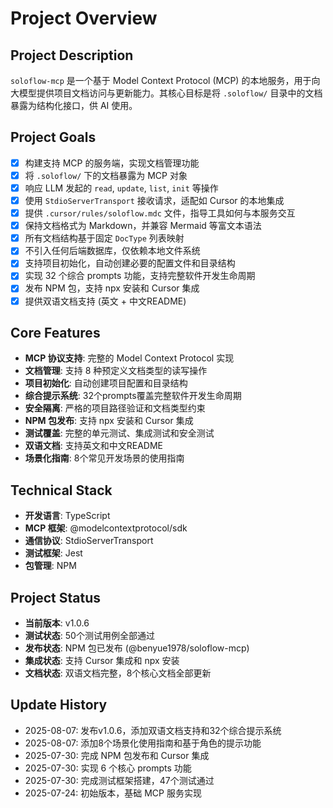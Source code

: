 # Project Overview

## Project Description
`soloflow-mcp` 是一个基于 Model Context Protocol (MCP) 的本地服务，用于向大模型提供项目文档访问与更新能力。其核心目标是将 `.soloflow/` 目录中的文档暴露为结构化接口，供 AI 使用。

## Project Goals
- [x] 构建支持 MCP 的服务端，实现文档管理功能
- [x] 将 `.soloflow/` 下的文档暴露为 MCP 对象
- [x] 响应 LLM 发起的 `read`, `update`, `list`, `init` 等操作
- [x] 使用 `StdioServerTransport` 接收请求，适配如 Cursor 的本地集成
- [x] 提供 `.cursor/rules/soloflow.mdc` 文件，指导工具如何与本服务交互
- [x] 保持文档格式为 Markdown，并兼容 Mermaid 等富文本语法
- [x] 所有文档结构基于固定 `DocType` 列表映射
- [x] 不引入任何后端数据库，仅依赖本地文件系统
- [x] 支持项目初始化，自动创建必要的配置文件和目录结构
- [x] 实现 32 个综合 prompts 功能，支持完整软件开发生命周期
- [x] 发布 NPM 包，支持 npx 安装和 Cursor 集成
- [x] 提供双语文档支持 (英文 + 中文README)

## Core Features
- **MCP 协议支持**: 完整的 Model Context Protocol 实现
- **文档管理**: 支持 8 种预定义文档类型的读写操作
- **项目初始化**: 自动创建项目配置和目录结构
- **综合提示系统**: 32个prompts覆盖完整软件开发生命周期
- **安全隔离**: 严格的项目路径验证和文档类型约束
- **NPM 包发布**: 支持 npx 安装和 Cursor 集成
- **测试覆盖**: 完整的单元测试、集成测试和安全测试
- **双语文档**: 支持英文和中文README
- **场景化指南**: 8个常见开发场景的使用指南

## Technical Stack
- **开发语言**: TypeScript
- **MCP 框架**: @modelcontextprotocol/sdk
- **通信协议**: StdioServerTransport
- **测试框架**: Jest
- **包管理**: NPM

## Project Status
- **当前版本**: v1.0.6
- **测试状态**: 50个测试用例全部通过
- **发布状态**: NPM 包已发布 (@benyue1978/soloflow-mcp)
- **集成状态**: 支持 Cursor 集成和 npx 安装
- **文档状态**: 双语文档完整，8个核心文档全部更新

## Update History
- 2025-08-07: 发布v1.0.6，添加双语文档支持和32个综合提示系统
- 2025-08-07: 添加8个场景化使用指南和基于角色的提示功能
- 2025-07-30: 完成 NPM 包发布和 Cursor 集成
- 2025-07-30: 实现 6 个核心 prompts 功能
- 2025-07-30: 完成测试框架搭建，47个测试通过
- 2025-07-24: 初始版本，基础 MCP 服务实现